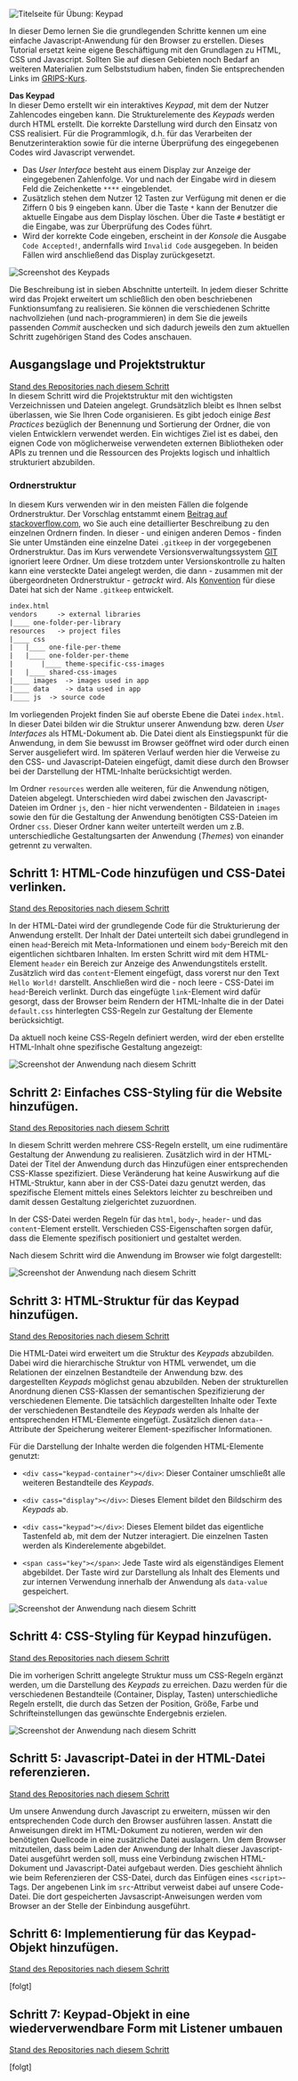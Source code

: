 ![Titelseite für Übung: Keypad](docs/images/cover.png)

In dieser Demo lernen Sie die grundlegenden Schritte kennen um eine einfache Javascript-Anwendung für den Browser zu erstellen. Dieses Tutorial ersetzt keine eigene Beschäftigung mit den Grundlagen zu HTML, CSS und Javascript. Sollten Sie auf diesen Gebieten noch Bedarf an weiteren Materialien zum Selbststudium haben, finden Sie entsprechenden Links im [GRIPS-Kurs](https://elearning.uni-regensburg.de/course/view.php?id=26759). 

__Das Keypad__  
In dieser Demo erstellt wir ein interaktives *Keypad*, mit dem der Nutzer Zahlencodes eingeben kann. Die Strukturelemente des *Keypads* werden durch HTML erstellt. Die korrekte Darstellung wird durch den Einsatz von CSS realisiert. Für die Programmlogik, d.h. für das Verarbeiten der Benutzerinteraktion sowie für die interne Überprüfung des eingegebenen Codes wird Javascript verwendet.

* Das *User Interface* besteht aus einem Display zur Anzeige der eingegebenen Zahlenfolge. Vor und nach der Eingabe wird in diesem Feld die Zeichenkette `****` eingeblendet. 
* Zusätzlich stehen dem Nutzer 12 Tasten zur Verfügung mit denen er die Ziffern 0 bis 9 eingeben kann. Über die Taste `*` kann der Benutzer die aktuelle Eingabe aus dem Display löschen. Über die Taste `#` bestätigt er die Eingabe, was zur Überprüfung des Codes führt. 
* Wird der korrekte Code eingeben, erscheint in der *Konsole* die Ausgabe `Code Accepted!`, andernfalls wird `Invalid Code` ausgegeben. In beiden Fällen wird anschließend das Display zurückgesetzt.

![Screenshot des Keypads](docs/images/keypad.png)

Die Beschreibung ist in sieben Abschnitte unterteilt. In jedem dieser Schritte wird das Projekt erweitert um schließlich den oben beschriebenen Funktionsumfang zu realisieren. Sie können die verschiedenen Schritte nachvollziehen (und nach-programmieren) in dem Sie die jeweils passenden *Commit* auschecken und sich dadurch jeweils den zum aktuellen Schritt zugehörigen Stand des Codes anschauen.

## Ausgangslage und Projektstruktur
[Stand des Repositories nach diesem Schritt](https://github.com/Multimedia-Engineering-Regensburg/Demo-01-Keypad/tree/4a1d493f2dc53e3cb1d97c35c549a4f4dacf96eb)  
In diesem Schritt wird die Projektstruktur mit den wichtigsten Verzeichnissen und Dateien angelegt. Grundsätzlich bleibt es Ihnen selbst überlassen, wie Sie Ihren Code organisieren. Es gibt jedoch einige *Best Practices* bezüglich der Benennung und Sortierung der Ordner, die von vielen Entwicklern verwendet werden. Ein wichtiges Ziel ist es dabei, den eignen Code von möglicherweise verwendeten externen Bibliotheken oder APIs zu trennen und die Ressourcen des Projekts logisch und inhaltlich strukturiert abzubilden.  

### Ordnerstruktur
In diesem Kurs verwenden wir in den meisten Fällen die folgende Ordnerstruktur. Der Vorschlag entstammt einem [Beitrag auf stackoverflow.com](http://stackoverflow.com/a/24199418), wo Sie auch eine detaillierter Beschreibung zu den einzelnen Ordnern finden. In dieser - und einigen anderen Demos - finden Sie unter Umständen eine einzelne Datei `.gitkeep` in der vorgegebenen Ordnerstruktur. Das im Kurs verwendete Versionsverwaltungssystem [GIT](https://git-scm.com/) ignoriert leere Ordner. Um diese trotzdem unter Versionskontrolle zu halten kann eine versteckte Datei angelegt werden, die dann - zusammen mit der übergeordneten Ordnerstruktur - ge*trackt* wird. Als [Konvention](http://stackoverflow.com/questions/7229885/what-are-the-differences-between-gitignore-and-gitkeep) für diese Datei hat sich der Name `.gitkeep` entwickelt. 

```html
index.html
vendors     -> external libraries
|____ one-folder-per-library
resources   -> project files
|____ css
|   |____ one-file-per-theme
|   |____ one-folder-per-theme
|       |____ theme-specific-css-images
|   |____ shared-css-images
|____ images  -> images used in app
|____ data    -> data used in app
|____ js  -> source code
```   

Im vorliegenden Projekt finden Sie auf oberste Ebene die Datei `index.html`. In dieser Datei bilden wir die Struktur unserer Anwendung bzw. deren *User Interfaces* als HTML-Dokument ab. Die Datei dient als Einstiegspunkt für die Anwendung, in dem Sie bewusst im Browser geöffnet wird oder durch einen Server ausgeliefert wird. Im späteren Verlauf werden hier die Verweise zu den CSS- und Javascript-Dateien eingefügt, damit diese durch den Browser bei der Darstellung der HTML-Inhalte berücksichtigt werden.  

Im Ordner `resources` werden alle weiteren, für die Anwendung nötigen, Dateien abgelegt. Unterschieden wird dabei zwischen den Javascript-Dateien im Ordner `js`, den  - hier nicht verwendenten - Bildateien in `images` sowie den für die Gestaltung der Anwendung benötigten CSS-Dateien im Ordner `css`. Dieser Ordner kann weiter unterteilt werden um z.B. unterschiedliche Gestaltungsarten der Anwendung (*Themes*) von einander getrennt zu verwalten.

## Schritt 1: HTML-Code hinzufügen und CSS-Datei verlinken.
[Stand des Repositories nach diesem Schritt](https://github.com/Multimedia-Engineering-Regensburg/Demo-01-Keypad/tree/3169407d9f9bf974d8c927f6670d2d4be92cd17a)

In der HTML-Datei wird der grundlegende Code für die Strukturierung der Anwendung erstellt. Der Inhalt der Datei unterteilt sich dabei grundlegend in einen `head`-Bereich mit Meta-Informationen und einem `body`-Bereich mit den eigentlichen sichtbaren Inhalten. Im ersten Schritt wird mit dem HTML-Element `header` ein Bereich zur Anzeige des Anwendungstitels erstellt. Zusätzlich wird das `content`-Element eingefügt, dass vorerst nur den Text `Hello World!` darstellt. Anschließen wird die - noch leere - CSS-Datei im `head`-Bereich verlinkt. Durch das eingefügte `link`-Element wird dafür gesorgt, dass der Browser beim Rendern der HTML-Inhalte die in der Datei `default.css` hinterlegten CSS-Regeln zur Gestaltung der Elemente berücksichtigt.  

Da aktuell noch keine CSS-Regeln definiert werden, wird der eben erstellte HTML-Inhalt ohne spezifische Gestaltung angezeigt:

![Screenshot der Anwendung nach diesem Schritt](docs/images/step1.png)

## Schritt 2: Einfaches CSS-Styling für die Website hinzufügen.
[Stand des Repositories nach diesem Schritt](https://github.com/Multimedia-Engineering-Regensburg/Demo-01-Keypad/tree/02d2e426cd633b8695c22fe40bb98c5ce71517cb)

In diesem Schritt werden mehrere CSS-Regeln erstellt, um eine rudimentäre Gestaltung der Anwendung zu realisieren. Zusätzlich wird in der HTML-Datei der Titel der Anwendung durch das Hinzufügen einer entsprechenden CSS-Klasse spezifiziert. Diese Veränderung hat keine Auswirkung auf die HTML-Struktur, kann aber in der CSS-Datei dazu genutzt werden, das spezifische Element mittels eines Selektors leichter zu beschreiben und damit dessen Gestaltung zielgerichtet zuzuordnen.  

In der CSS-Datei werden Regeln für das `html`, `body`-, `header`- und das `content`-Element erstellt. Verschieden CSS-Eigenschaften sorgen dafür, dass die Elemente spezifisch positioniert und gestaltet werden.

Nach diesem Schritt wird die Anwendung im Browser wie folgt dargestellt:

![Screenshot der Anwendung nach diesem Schritt](docs/images/step2.png) 

## Schritt 3: HTML-Struktur für das Keypad hinzufügen.
[Stand des Repositories nach diesem Schritt](https://github.com/Multimedia-Engineering-Regensburg/Demo-01-Keypad/tree/ce168536bcdeeb91b372fee37c011578075f337c)

Die HTML-Datei wird erweitert um die Struktur des *Keypads* abzubilden. Dabei wird die hierarchische Struktur von HTML verwendet, um die Relationen der einzelnen Bestandteile der Anwendung bzw. des dargestellten *Keypads* möglichst genau abzubilden. Neben der strukturellen Anordnung dienen CSS-Klassen der semantischen Spezifizierung der verschiedenen Elemente. Die tatsächlich dargestellten Inhalte oder Texte der verschiedenen Bestandteile des *Keypads* werden als Inhalte der entsprechenden HTML-Elemente eingefügt. Zusätzlich dienen `data-`-Attribute der Speicherung weiterer Element-spezifischer Informationen.

Für die Darstellung der Inhalte werden die folgenden HTML-Elemente genutzt:

* ```<div cass="keypad-container"></div>```: Dieser Container umschließt alle weiteren Bestandteile des *Keypads*.
* ```<div cass="display"></div>```: Dieses Element bildet den Bildschirm des *Keypads* ab.
* ```<div cass="keypad"></div>```: Dieses Element bildet das eigentliche Tastenfeld ab, mit dem der Nutzer interagiert. Die einzelnen Tasten werden als Kinderelemente abgebildet.

* ```<span cass="key"></span>```: Jede Taste wird als eigenständiges Element abgebildet. Der Taste wird zur Darstellung als Inhalt des Elements und zur internen Verwendung innerhalb der Anwendung als `data-value` gespeichert.

![Screenshot der Anwendung nach diesem Schritt](docs/images/step3.png) 

## Schritt 4: CSS-Styling für Keypad hinzufügen.
[Stand des Repositories nach diesem Schritt](https://github.com/Multimedia-Engineering-Regensburg/Demo-01-Keypad/tree/ad837714012bf552cbf7df985e1f5155e04cda58)

Die im vorherigen Schritt angelegte Struktur muss um CSS-Regeln ergänzt werden, um die Darstellung des *Keypads* zu erreichen. Dazu werden für die verschiedenen Bestandteile (Container, Display, Tasten) unterschiedliche Regeln erstellt, die durch das Setzen der Position, Größe, Farbe und Schrifteinstellungen das gewünschte Endergebnis erzielen. 

![Screenshot der Anwendung nach diesem Schritt](docs/images/step4.png) 

## Schritt 5: Javascript-Datei in der HTML-Datei referenzieren.
[Stand des Repositories nach diesem Schritt](https://github.com/Multimedia-Engineering-Regensburg/Demo-01-Keypad/tree/05075d3ba1665ed417876f5c6af33ba886216cd4)

Um unsere Anwendung durch Javascript zu erweitern, müssen wir den entsprechenden Code durch den Browser ausführen lassen. Anstatt die Anweisungen direkt im HTML-Dokument zu notieren, werden wir den benötigten Quellcode in eine zusätzliche Datei auslagern. Um dem Browser mitzuteilen, dass beim Laden der Anwendung der Inhalt dieser Javascript-Datei ausgeführt werden soll, muss eine Verbindung zwischen HTML-Dokument und Javascript-Datei aufgebaut werden. Dies geschieht ähnlich wie beim Referenzieren der CSS-Datei, durch das Einfügen eines `<script>`-Tags. Der angebenen Link im `src`-Attribut verweist dabei auf unsere Code-Datei. Die dort gespeicherten Javsascript-Anweisungen werden vom Browser an der Stelle der Einbindung ausgeführt.

## Schritt 6: Implementierung für das Keypad-Objekt hinzufügen.
[Stand des Repositories nach diesem Schritt](https://github.com/Multimedia-Engineering-Regensburg/Demo-01-Keypad/tree/a30cfc88a9e7a7efa2d4a9da5063ef112e6ad4d2)


[folgt]

## Schritt 7: Keypad-Objekt in eine wiederverwendbare Form mit Listener umbauen
[Stand des Repositories nach diesem Schritt](https://github.com/Multimedia-Engineering-Regensburg/Demo-01-Keypad/tree/411fc5a577de1570142443d2e66ccf902a713a7d)

[folgt]

